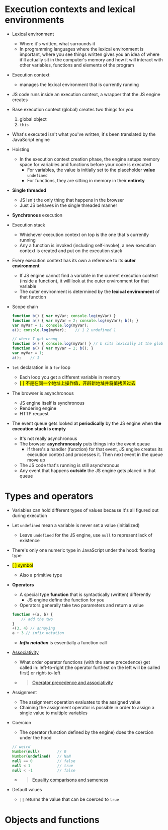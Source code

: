 # Execution contexts and lexical environments
- Lexical environment
    - Where it's written, what surrounds it
    - In programming languages where the lexical environment is important, where you see things written gives you an idea of where it'll actually sit in the computer's memory and how it will interact with other variables, functions and elements of the program
- Execution context
    - manages the lexical environment that is currently running
- JS code runs inside an execution context, a wrapper that the JS engine creates
- Base execution context (global) creates two things for you
    1. global object
    2. `this`
- What's executed isn't what you've written, it's been translated by the JavaScript engine
- Hoisting
    - In the execution context creation phase, the engine setups memory space for variables and functions before your code is executed
        - For variables, the value is initially set to the placeholder **value** `undefined`
        - For functions, they are sitting in memory in their **entirety**
- **Single threaded**
    - JS isn't the only thing that happens in the browser
    - Just JS behaves in the single threaded manner
- **Synchronous** execution
- Execution stack
    - Whichever execution context on top is the one that's currently running
    - Any a function is invoked (including self-invoke), a new execution context is created and put on the execution stack
- Every execution context has its own a reference to its **outer environment**
    - If JS engine cannot find a variable in the current execution context (inside a function), it will look at the outer environment for that variable
    - The outer environment is determined by the **lexical environment** of that function
- Scope chain

    ```js
    function b() { var myVar; console.log(myVar) }
    function a() { var myVar = 2; console.log(myVar); b(); }
    var myVar = 1; console.log(myVar);
    a(); console.log(myVar);    // 1 2 undefined 1

    // where I got wrong
    function b() { console.log(myVar) } // b sits lexically at the global level
    function a() { var myVar = 2; b(); }
    var myVar = 1;
    a();    // 1
    ```

- `let` declaration in a `for` loop
    - Each loop you get a different variable in memory
    - <mark>[ ] 不是在同一个地址上操作值，开辟新地址并将值拷贝过去</mark>
- The browser is asynchronous
    - JS engine itself is synchronous
    - Rendering engine
    - HTTP request
- The event queue gets looked at **periodically** by the JS engine when **the execution stack is empty**
    - It's not really asynchronous
    - The browser **asynchronously** puts things into the event queue
        - If there's a handler (function) for that event, JS engine creates its execution context and processes it. Then next event in the queue move up
    - The JS code that's running is still asynchronous
    - Any event that happens **outside** the JS engine gets placed in that queue
# Types and operators
- Variables can hold different types of values because it's all figured out during execution
- Let `undefined` mean a variable is never set a value (initialized)
    - Leave `undefined` for the JS engine, use `null` to represent lack of existence
- There's only one numeric type in JavaScript under the hood: floating type
- <mark>[ ] symbol</mark>
    - Also a primitive type
- **Operators**
    - A special type **function** that is syntactically (written) differently
        - JS engine define the function for you
    - Operators generally take two parameters and return a value

    ```js
    function +(a, b) {
        // add the two
    }
    +(3, 4) // annoying
    a + 3 // infix notation
    ```

    - ***Infix notation*** is essentially a function call
- [Associativity](https://developer.mozilla.org/en-US/docs/Web/JavaScript/Reference/Operators/Operator_Precedence#Associativity)
    - What order operator functions (with the same precedence) get called in: left-to-right (the operator furthest on the left will be called first) or right-to-left
    - > [Operator precedence and associativity](https://developer.mozilla.org/en-US/docs/Web/JavaScript/Reference/Operators/Operator_Precedence#Table)
- Assignment
    - The assignment operation evaluates to the assigned value
    - Chaining the assignment operator is possible in order to assign a single value to multiple variables
- Coercion
    - The operator (function defined by the engine) does the coercion under the hood

    ```js
    // weird
    Number(null)        // 0
    Number(undefined)   // NaN
    null == 0           // false
    null < 1            // true
    null < -1           // false
    ```

    - > [<u>Equality comparisons and sameness</u>
](https://developer.mozilla.org/en-US/docs/Web/JavaScript/Equality_comparisons_and_sameness)
- Default values
    - `||` returns the value that can be coerced to `true`
# Objects and functions
